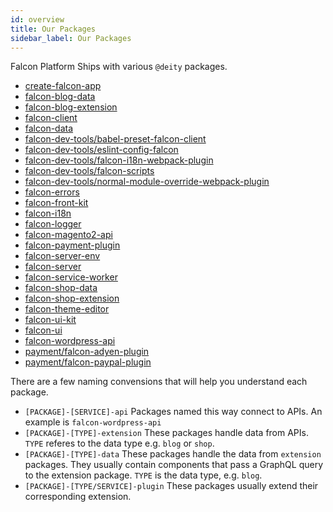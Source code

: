 ```yaml
---
id: overview
title: Our Packages
sidebar_label: Our Packages
---
```


Falcon Platform Ships with various `@deity` packages.

- [create-falcon-app](create-falcon-app)
- [falcon-blog-data](falcon-blog-data)
- [falcon-blog-extension](falcon-blog-extension)
- [falcon-client](falcon-client)
- [falcon-data](falcon-data)
- [falcon-dev-tools/babel-preset-falcon-client](babel-preset-falcon-client)
- [falcon-dev-tools/eslint-config-falcon](eslint-config-falcon)
- [falcon-dev-tools/falcon-i18n-webpack-plugin](falcon-i18n-webpack-plugin)
- [falcon-dev-tools/falcon-scripts](falcon-scripts)
- [falcon-dev-tools/normal-module-override-webpack-plugin](normal-module-override-webpack-plugin)
- [falcon-errors](falcon-errors)
- [falcon-front-kit](falcon-front-kit)
- [falcon-i18n](falcon-i18n)
- [falcon-logger](falcon-logger)
- [falcon-magento2-api](falcon-magento2-api)
- [falcon-payment-plugin](falcon-payment-plugin)
- [falcon-server-env](falcon-server-env)
- [falcon-server](falcon-server)
- [falcon-service-worker](falcon-service-worker)
- [falcon-shop-data](falcon-shop-data)
- [falcon-shop-extension](falcon-shop-extension)
- [falcon-theme-editor](falcon-theme-editor)
- [falcon-ui-kit](falcon-ui-kit)
- [falcon-ui](falcon-ui)
- [falcon-wordpress-api](falcon-wordpress-api)
- [payment/falcon-adyen-plugin](falcon-adyen-plugin)
- [payment/falcon-paypal-plugin](falcon-paypal-plugin)

There are a few naming convensions that will help you understand each package.

- `[PACKAGE]-[SERVICE]-api` Packages named this way connect to APIs. An example is `falcon-wordpress-api`
- `[PACKAGE]-[TYPE]-extension` These packages handle data from APIs. `TYPE` referes to the data type e.g. `blog` or `shop`.
- `[PACKAGE]-[TYPE]-data` These packages handle the data from `extension` packages. They usually contain components that pass a GraphQL query to the extension package. `TYPE` is the data type, e.g. `blog`.
- `[PACKAGE]-[TYPE/SERVICE]-plugin` These packages usually extend their corresponding extension. 
